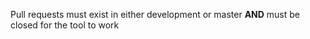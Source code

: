 Pull requests must exist in either development or master **AND** must be closed for the tool to work
